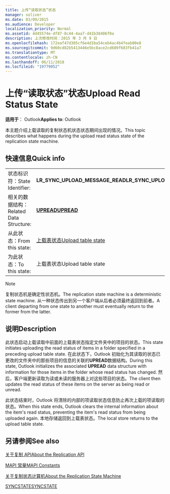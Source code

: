 ```yaml
---
title: 上传“读取状态”状态
manager: soliver
ms.date: 03/09/2015
ms.audience: Developer
localization_priority: Normal
ms.assetid: 4d45574e-df87-8c44-4aa7-d41b38406f0a
description: 上次修改时间：2015 年 3 月 9 日
ms.openlocfilehash: 172eaf47d305cf6e4d1ba54ceb4ac4b4feab80e8
ms.sourcegitcommit: 9d60cd82b5413446e5bc8ace2cd689f683fb41a7
ms.translationtype: MT
ms.contentlocale: zh-CN
ms.lasthandoff: 06/11/2018
ms.locfileid: "19779052"
---
```

# <a name="upload-read-status-state"></a><span data-ttu-id="1f21b-103">上传“读取状态”状态</span><span class="sxs-lookup"><span data-stu-id="1f21b-103">Upload Read Status State</span></span>

  
  
<span data-ttu-id="1f21b-104">**适用于**： Outlook</span><span class="sxs-lookup"><span data-stu-id="1f21b-104">**Applies to**: Outlook</span></span> 
  
 <span data-ttu-id="1f21b-105">本主题介绍上载读取的复制状态机状态状态期间出现的情况。</span><span class="sxs-lookup"><span data-stu-id="1f21b-105">This topic describes what happens during the upload read status state of the replication state machine.</span></span> 
  
## <a name="quick-info"></a><span data-ttu-id="1f21b-106">快速信息</span><span class="sxs-lookup"><span data-stu-id="1f21b-106">Quick info</span></span>

|||
|:-----|:-----|
|<span data-ttu-id="1f21b-107">状态标识符：</span><span class="sxs-lookup"><span data-stu-id="1f21b-107">State Identifier:</span></span>  <br/> |<span data-ttu-id="1f21b-108">**LR_SYNC_UPLOAD_MESSAGE_READ**</span><span class="sxs-lookup"><span data-stu-id="1f21b-108">**LR_SYNC_UPLOAD_MESSAGE_READ**</span></span> <br/> |
|<span data-ttu-id="1f21b-109">相关的数据结构：</span><span class="sxs-lookup"><span data-stu-id="1f21b-109">Related Data Structure:</span></span>  <br/> |<span data-ttu-id="1f21b-110">**[UPREAD](upread.md)**</span><span class="sxs-lookup"><span data-stu-id="1f21b-110">**[UPREAD](upread.md)**</span></span> <br/> |
|<span data-ttu-id="1f21b-111">从此状态：</span><span class="sxs-lookup"><span data-stu-id="1f21b-111">From this state:</span></span>  <br/> |[<span data-ttu-id="1f21b-112">上载表状态</span><span class="sxs-lookup"><span data-stu-id="1f21b-112">Upload table state</span></span>](upload-table-state.md) <br/> |
|<span data-ttu-id="1f21b-113">为此状态：</span><span class="sxs-lookup"><span data-stu-id="1f21b-113">To this state:</span></span>  <br/> |<span data-ttu-id="1f21b-114">上载表状态</span><span class="sxs-lookup"><span data-stu-id="1f21b-114">Upload table state</span></span>  <br/> |
   
> [!NOTE]
> <span data-ttu-id="1f21b-115">复制状态机是确定性状态机。</span><span class="sxs-lookup"><span data-stu-id="1f21b-115">The replication state machine is a deterministic state machine.</span></span> <span data-ttu-id="1f21b-116">从一种状态传出到另一个客户端从后者必须最终返回到前者。</span><span class="sxs-lookup"><span data-stu-id="1f21b-116">A client departing from one state to another must eventually return to the former from the latter.</span></span> 
  
## <a name="description"></a><span data-ttu-id="1f21b-117">说明</span><span class="sxs-lookup"><span data-stu-id="1f21b-117">Description</span></span>

<span data-ttu-id="1f21b-118">此状态启动上载读取中前面的上载表状态指定文件夹中的项目的状态。</span><span class="sxs-lookup"><span data-stu-id="1f21b-118">This state initiates uploading the read status of items in a folder specified in a preceding upload table state.</span></span> <span data-ttu-id="1f21b-119">在此状态下，Outlook 初始化为其读取的状态已更改的文件夹中的那些项目的信息的关联的**UPREAD**数据结构。</span><span class="sxs-lookup"><span data-stu-id="1f21b-119">During this state, Outlook initializes the associated **UPREAD** data structure with information for those items in the folder whose read status has changed.</span></span> <span data-ttu-id="1f21b-120">然后，客户端更新读取为读或未读的服务器上对这些项目的状态。</span><span class="sxs-lookup"><span data-stu-id="1f21b-120">The client then updates the read status of these items on the server as being read or unread.</span></span> 
  
<span data-ttu-id="1f21b-121">此状态结束时，Outlook 将清除的内部的项读取状态信息防止再次上载的项读取的状态。</span><span class="sxs-lookup"><span data-stu-id="1f21b-121">When this state ends, Outlook clears the internal information about the item's read status, preventing the item's read status from being uploaded again.</span></span> <span data-ttu-id="1f21b-122">本地存储返回到上载表状态。</span><span class="sxs-lookup"><span data-stu-id="1f21b-122">The local store returns to the upload table state.</span></span>
  
## <a name="see-also"></a><span data-ttu-id="1f21b-123">另请参阅</span><span class="sxs-lookup"><span data-stu-id="1f21b-123">See also</span></span>



[<span data-ttu-id="1f21b-124">关于复制 API</span><span class="sxs-lookup"><span data-stu-id="1f21b-124">About the Replication API</span></span>](about-the-replication-api.md)
  
[<span data-ttu-id="1f21b-125">MAPI 常量</span><span class="sxs-lookup"><span data-stu-id="1f21b-125">MAPI Constants</span></span>](mapi-constants.md)
  
[<span data-ttu-id="1f21b-126">关于复制状态计算机</span><span class="sxs-lookup"><span data-stu-id="1f21b-126">About the Replication State Machine</span></span>](about-the-replication-state-machine.md)
  
[<span data-ttu-id="1f21b-127">SYNCSTATE</span><span class="sxs-lookup"><span data-stu-id="1f21b-127">SYNCSTATE</span></span>](syncstate.md)

